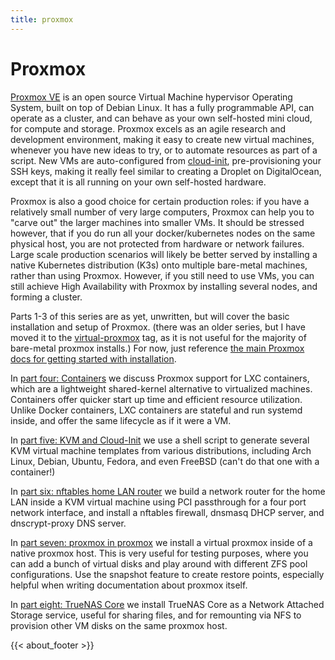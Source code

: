 ```yaml
---
title: proxmox
---
```


# Proxmox

[Proxmox VE](https://www.proxmox.com/en/proxmox-ve) is an open source
Virtual Machine hypervisor Operating System, built on top of Debian
Linux. It has a fully programmable API, can operate as a cluster, and
can behave as your own self-hosted mini cloud, for compute and
storage. Proxmox excels as an agile research and development
environment, making it easy to create new virtual machines, whenever
you have new ideas to try, or to automate resources as part of a
script. New VMs are auto-configured from
[cloud-init](https://cloudinit.readthedocs.io/en/latest/),
pre-provisioning your SSH keys, making it really feel similar to
creating a Droplet on DigitalOcean, except that it is all running on
your own self-hosted hardware.

Proxmox is also a good choice for certain production roles: if you
have a relatively small number of very large computers, Proxmox can
help you to "carve out" the larger machines into smaller VMs. It
should be stressed however, that if you do run all your
docker/kubernetes nodes on the same physical host, you are not
protected from hardware or network failures. Large scale production
scenarios will likely be better served by installing a native
Kubernetes distribution (K3s) onto multiple bare-metal machines,
rather than using Proxmox. However, if you still need to use VMs, you
can still achieve High Availability with Proxmox by installing several
nodes, and forming a cluster.

Parts 1-3 of this series are as yet, unwritten, but will cover the
basic installation and setup of Proxmox. (there was an older series,
but I have moved it to the [virtual-proxmox](/tags/virtual-proxmox/)
tag, as it is not useful for the majority of bare-metal proxmox
installs.) For now, just reference [the main Proxmox docs for getting
started with
installation](https://pve.proxmox.com/pve-docs/chapter-pve-installation.html).

In [part four: Containers](/blog/proxmox/04-containers/) we discuss
Proxmox support for LXC containers, which are a lightweight
shared-kernel alternative to virtualized machines. Containers offer
quicker start up time and efficient resource utilization. Unlike
Docker containers, LXC containers are stateful and run systemd inside,
and offer the same lifecycle as if it were a VM.

In [part five: KVM and Cloud-Init](/blog/proxmox/05-kvm-templates) we
use a shell script to generate several KVM virtual machine templates
from various distributions, including Arch Linux, Debian, Ubuntu,
Fedora, and even FreeBSD (can't do that one with a container!)

In [part six: nftables home LAN router](/blog/proxmox/06-router) we
build a network router for the home LAN inside a KVM virtual machine using PCI passthrough for a
four port network interface, and install a nftables firewall, dnsmasq
DHCP server, and dnscrypt-proxy DNS server.

In [part seven: proxmox in
proxmox](/blog/proxmox/07-proxmox-in-proxmox) we install a virtual
proxmox inside of a native proxmox host. This is very useful for
testing purposes, where you can add a bunch of virtual disks and play
around with different ZFS pool configurations. Use the snapshot
feature to create restore points, especially helpful when writing
documentation about proxmox itself.

In [part eight: TrueNAS Core](/blog/proxmox/07-proxmox-in-proxmox) we
install TrueNAS Core as a Network Attached Storage service, useful for
sharing files, and for remounting via NFS to provision other VM disks
on the same proxmox host.

{{< about_footer >}}
